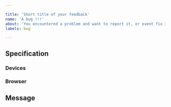 ```yaml
---

title: 'Short title of your feedback'
name: 'A bug !!!'
about: 'You encountered a problem and want to report it, or event fix it!'
labels: bug

---
```

<!-- Thanks for your interest in the Edam-Browser. -->


## Specification

### Devices

<!-- On what devices do you use Edam-Browser? (desktop,labtop,tablet,smart phone) --> 

### Browser

<!-- Chrome, Edge, Firefox, IE, Opera, Safari, ... N --> 

## Message

<!-- Please enter here a description of the bug, idealy steps to reproduce it, and screenshot when possible -->
